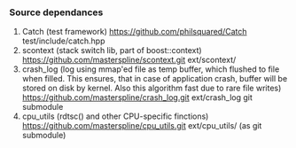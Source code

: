 ### Source dependances

1. Catch (test framework) https://github.com/philsquared/Catch
   test/include/catch.hpp
2. scontext (stack switch lib, part of boost::context)
   https://github.com/masterspline/scontext.git
   ext/scontext/
3. crash_log (log using mmap'ed file as temp buffer, which flushed to file
   when filled. This ensures, that in case of application crash, buffer 
   will be stored on disk by kernel. 
   Also this algorithm fast due to rare file writes)
   https://github.com/masterspline/crash_log.git
   ext/crash_log git submodule
4. cpu_utils (rdtsc() and other CPU-specific finctions)
   https://github.com/masterspline/cpu_utils.git
   ext/cpu_utils/ (as git submodule)
